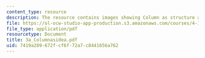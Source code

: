 ```yaml
---
content_type: resource
description: The resource contains images showing Column as structure and idea.
file: https://ol-ocw-studio-app-production.s3.amazonaws.com/courses/4-101-experiencing-architecture-studio-spring-2003/7419a209672fcf6f72a7c8441656a762_3a_Columnasidea.pdf
file_type: application/pdf
resourcetype: Document
title: 3a_Columnasidea.pdf
uid: 7419a209-672f-cf6f-72a7-c8441656a762
---
```

